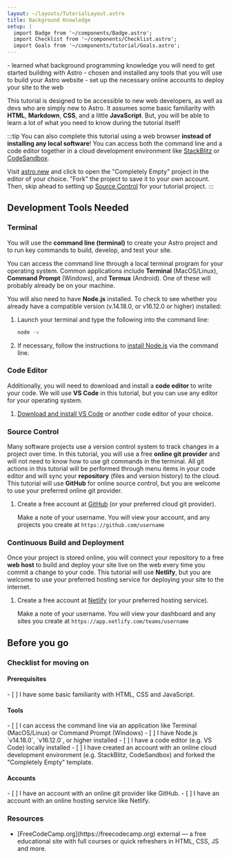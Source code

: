 ```yaml
---
layout: ~/layouts/TutorialLayout.astro
title: Background Knowledge
setup: |
  import Badge from '~/components/Badge.astro';
  import Checklist from '~/components/Checklist.astro';
  import Goals from '~/components/tutorial/Goals.astro';
---
```


<Goals>
  - learned what background programming knowledge you will need to get started building with Astro
  - chosen and installed any tools that you will use to build your Astro website
  - set up the necessary online accounts to deploy your site to the web
</Goals>

This tutorial is designed to be accessible to new web developers, as well as devs who are simply new to Astro. It assumes some basic familiarity with **HTML**, **Markdown**, **CSS**, and a little **JavaScript**. But, you will be able to learn a lot of what you need to know during the tutorial itself!

:::tip
You can also complete this tutorial using a web browser **instead of installing any local software**! You can access both the command line and a code editor together in a cloud development environment like [StackBlitz](https://stackblitz.com) or [CodeSandbox](https://codesandbox.io).

Visit [astro.new](https://astro.new) and click to open the "Completely Empty" project in the editor of your choice.  "Fork" the project to save it to your own account. Then, skip ahead to setting up [Source Control](#source-control) for your tutorial project.
:::

## Development Tools Needed

### Terminal

You will use the **command line (terminal)** to create your Astro project and to run key commands to build, develop, and test your site.

You can access the command line through a local terminal program for your operating system. Common applications include **Terminal** (MacOS/Linux), **Command Prompt** (Windows), and **Termux** (Android). One of these will probably already be on your machine. 

You will also need to have **Node.js** installed. To check to see whether you already have a compatible version (v.14.18.0, or v16.12.0 or higher) installed: 

1. Launch your terminal and type the following into the command line:

    ```sh
    node -v
    ```

2. If necessary, follow the instructions to [install Node.js](https://docs.npmjs.com/downloading-and-installing-node-js-and-npm) via the command line.

### Code Editor

Additionally, you will need to download and install a **code editor** to write your code. We will use **VS Code** in this tutorial, but you can use any editor for your operating system.

1. [Download and install VS Code](https://code.visualstudio.com/#alt-downloads) or another code editor of your choice. 


### Source Control

Many software projects use a version control system to track changes in a project over time. In this tutorial, you will use a free **online git provider** and will not need to know how to use git commands in the terminal. All git actions in this tutorial will be performed through menu items in your code editor and will sync your **repository** (files and version history) to the cloud. This tutorial will use **GitHub** for online source control, but you are welcome to use your preferred online git provider.

1. Create a free account at [GitHub](https://github.com) (or your preferred cloud git provider).

    Make a note of your username. You will view your account, and any projects you create at `https://github.com/username`

### Continuous Build and Deployment
Once your project is stored online, you will connect your repository to a free **web host** to build and deploy your site live on the web every time you commit a change to your code. This tutorial will use **Netlify**, but you are welcome to use your preferred hosting service for deploying your site to the internet.

1. Create a free account at [Netlify](https://netlify.com) (or your preferred hosting service).

    Make a note of your username. You will view your dashboard and any sites you create at `https://app.netlify.com/teams/username`

## Before you go

### Checklist for moving on

#### Prerequisites
<Checklist key="prerequisites">
- [ ] I have some basic familiarity with HTML, CSS and JavaScript.
</Checklist>

#### Tools
<Checklist key="tools">
- [ ] I can access the command line via an application like Terminal (MacOS/Linux) or Command Prompt (Windows)
- [ ] I have Node.js `v14.18.0`, `v16.12.0`, or higher installed
- [ ] I have a code editor (e.g. VS Code) locally installed
<Fragment slot="alternative">
- [ ] I have created an account with an online cloud development environment (e.g. StackBlitz, CodeSandbox) and forked the "Completely Empty" template.
</Fragment>
</Checklist>

#### Accounts
<Checklist key="accounts">
- [ ] I have an account with an online git provider like GitHub.
- [ ] I have an account with an online hosting service like Netlify.
</Checklist>

### Resources

- <p>[FreeCodeCamp.org](https://freecodecamp.org) <Badge>external</Badge> — a free educational site with full courses or quick refreshers in HTML, CSS, JS and more.</p>
